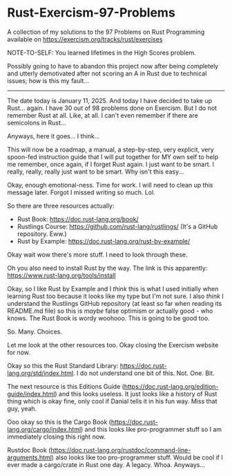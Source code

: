 # Rust-Exercism-97-Problems
A collection of my solutions to the 97 Problems on Rust Programming available on https://exercism.org/tracks/rust/exercises


NOTE-TO-SELF: You learned lifetimes in the High Scores problem.


Possibly going to have to abandon this project now after being completely and utterly demotivated after not scoring an A in Rust due to technical issues; how is this my fault...


-----------------------------

The date today is January 11, 2025. And today I have decided to take up Rust... again. I have 30 out of 98 problems done on Exercism. But I do not remember Rust at all. Like, at all. I can't even remember if there are semicolons in Rust...

Anyways, here it goes... I think...

This will now be a roadmap, a manual, a step-by-step, very explicit, very spoon-fed instruction guide that I will put together for MY own self to help me remember, once again, if I forget Rust again. I just want to be smart. I really, really, really just want to be smart. Why isn't this easy...

Okay, enough emotional-ness. Time for work. I will need to clean up this message later. Forgot I missed writing so much. Lol.

So there are three resources actually:
- Rust Book: https://doc.rust-lang.org/book/
- Rustlings Course: https://github.com/rust-lang/rustlings/ (It's a GitHub repository. Eww.)
- Rust by Example: https://doc.rust-lang.org/rust-by-example/

Okay wait wow there's more stuff. I need to look through these.

Oh you also need to install Rust by the way. The link is this apparently: https://www.rust-lang.org/tools/install

Okay, so I like Rust by Example and I _think_ this is what I used initially when learning Rust too because it looks like my type but I'm not sure. I also _think_ I understand the Rustlings GitHub repository (at least so far when reading its README.md file) so this is _maybe_ false optimism or actually good - who knows. The Rust Book is wordy woohooo. This is going to be good too.

So. Many. Choices.

Let me look at the other resources too. Okay closing the Exercism website for now.

Okay so this the Rust Standard Library: https://doc.rust-lang.org/std/index.html. I do not understand one bit of this. Not. One. Bit.

The next resource is this Editions Guide (https://doc.rust-lang.org/edition-guide/index.html) and this looks useless. It just looks like a history of Rust thing which is okay fine, only cool if Danial tells it in his fun way. Miss that guy, yeah.

Ooo okay so this is the Cargo Book (https://doc.rust-lang.org/cargo/index.html) and this looks like pro-programmer stuff so I am immediately closing this right now.

Rustdoc Book (https://doc.rust-lang.org/rustdoc/command-line-arguments.html) also looks like too pro-programmer stuff. Would be cool if I ever made a cargo/crate in Rust one day. A legacy. Whoa. Anyways...
